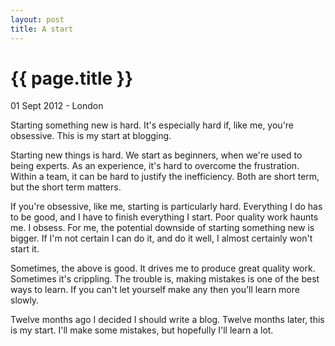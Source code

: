 ```yaml
---
layout: post
title: A start
---
```


{{ page.title }}
================

<p class="meta">01 Sept 2012 - London</p>

Starting something new is hard. It's especially hard if, like me, you're obsessive. This is my start at blogging.

Starting new things is hard. We start as beginners, when we're used to being experts. As an experience, it's hard to overcome the frustration. Within a team, it can be hard to justify the inefficiency. Both are short term, but the short term matters.

If you're obsessive, like me, starting is particularly hard. Everything I do has to be good, and I have to finish everything I start. Poor quality work haunts me. I obsess. For me, the potential downside of starting something new is bigger. If I'm not certain I can do it, and do it well, I almost certainly won't start it.

Sometimes, the above is good. It drives me to produce great quality work. Sometimes it's crippling. The trouble is, making mistakes is one of the best ways to learn. If you can't let yourself make any then you'll learn more slowly.

Twelve months ago I decided I should write a blog. Twelve months later, this is my start. I'll make some mistakes, but hopefully I'll learn a lot.